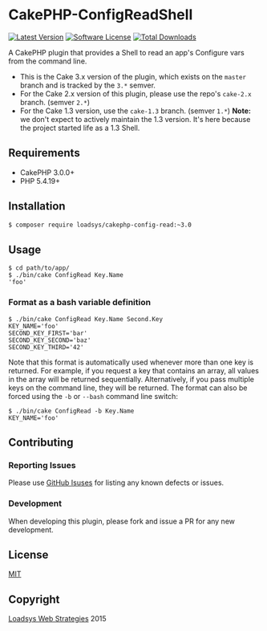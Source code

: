 # CakePHP-ConfigReadShell

[![Latest Version](https://img.shields.io/github/release/loadsys/CakePHP-ConfigReadShell.svg?style=flat-square)](https://github.com/loadsys/CakePHP-ConfigReadShell/releases)
[![Software License](https://img.shields.io/badge/license-MIT-brightgreen.svg?style=flat-square)](LICENSE.md)
[![Total Downloads](https://img.shields.io/packagist/dt/loadsys/cakephp-config-read.svg?style=flat-square)](https://packagist.org/packages/loadsys/cakephp-config-read)

A CakePHP plugin that provides a Shell to read an app's Configure vars from the command line.


* This is the Cake 3.x version of the plugin, which exists on the `master` branch and is tracked by the `3.*` semver.
* For the Cake 2.x version of this plugin, please use the repo's `cake-2.x` branch. (semver `2.*`)
* For the Cake 1.3 version, use the `cake-1.3` branch. (semver `1.*`) **Note:** we don't expect to actively maintain the 1.3 version. It's here because the project started life as a 1.3 Shell.


## Requirements

* CakePHP 3.0.0+
* PHP 5.4.19+


## Installation

```bash
$ composer require loadsys/cakephp-config-read:~3.0
```


## Usage

```shell
$ cd path/to/app/
$ ./bin/cake ConfigRead Key.Name
'foo'
```

### Format as a bash variable definition

```shell
$ ./bin/cake ConfigRead Key.Name Second.Key
KEY_NAME='foo'
SECOND_KEY_FIRST='bar'
SECOND_KEY_SECOND='baz'
SECOND_KEY_THIRD='42'
```

Note that this format is automatically used whenever more than one key is returned. For example, if you request a key that contains an array, all values in the array will be returned sequentially. Alternatively, if you pass multiple keys on the command line, they will be returned. The format can also be forced using the `-b` or `--bash` command line switch:

```shell
$ ./bin/cake ConfigRead -b Key.Name
KEY_NAME='foo'
```


## Contributing

### Reporting Issues

Please use [GitHub Isuses](https://github.com/loadsys/CakePHP-ConfigReadShell/issues) for listing any known defects or issues.

### Development

When developing this plugin, please fork and issue a PR for any new development.

## License

[MIT](https://github.com/loadsys/CakePHP-ConfigReadShell/blob/master/LICENSE.md)


## Copyright

[Loadsys Web Strategies](http://www.loadsys.com) 2015
